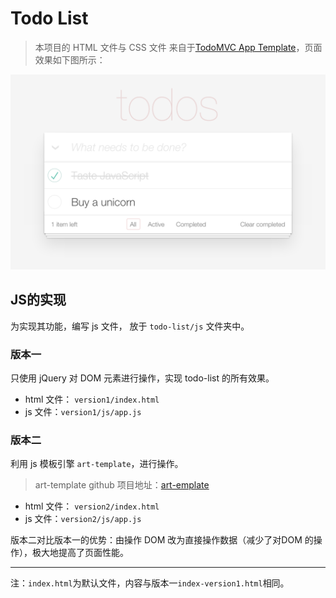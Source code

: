 # Todo List

> 本项目的 HTML 文件与 CSS 文件 来自于[TodoMVC App Template](https://github.com/tastejs/todomvc-app-template)，页面效果如下图所示：

![](https://github.com/tastejs/todomvc-app-css/raw/master/screenshot.png)



## JS的实现
为实现其功能，编写 js 文件， 放于 `todo-list/js` 文件夹中。

### 版本一
只使用 jQuery 对 DOM 元素进行操作，实现 todo-list 的所有效果。

- html 文件： `version1/index.html`
- js 文件：`version1/js/app.js`

### 版本二
利用 js 模板引擎 `art-template`，进行操作。

> art-template github 项目地址：[art-emplate](https://github.com/aui/art-template)

- html 文件： `version2/index.html`
- js 文件：`version2/js/app.js`

版本二对比版本一的优势：由操作 DOM 改为直接操作数据（减少了对DOM 的操作），极大地提高了页面性能。

---

注：`index.html`为默认文件，内容与版本一`index-version1.html`相同。
